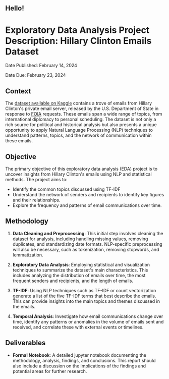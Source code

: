## Hello! 

# Exploratory Data Analysis Project Description: Hillary Clinton Emails Dataset

Date Published: February 14, 2024

Date Due: February 23, 2024

## Context

The [dataset available on Kaggle](https://www.kaggle.com/datasets/kaggle/hillary-clinton-emails) contains a trove of emails from Hillary Clinton's private email server, released by the U.S. Department of State in response to [FOIA](https://www.foia.gov/) requests. These emails span a wide range of topics, from international diplomacy to personal scheduling. The dataset is not only a rich source for political and historical analysis but also presents a unique opportunity to apply Natural Language Processing (NLP) techniques to understand patterns, topics, and the network of communication within these emails.

## Objective

The primary objective of this exploratory data analysis (EDA) project is to uncover insights from Hillary Clinton's emails using NLP and statistical methods. The project aims to:

- Identify the common topics discussed using TF-IDF
- Understand the network of senders and recipients to identify key figures and their relationships.
- Explore the frequency and patterns of email communications over time.

## Methodology

1. **Data Cleaning and Preprocessing**: This initial step involves cleaning the dataset for analysis, including handling missing values, removing duplicates, and standardizing date formats. NLP-specific preprocessing will also be necessary, such as tokenization, removing stopwords, and lemmatization.

2. **Exploratory Data Analysis**: Employing statistical and visualization techniques to summarize the dataset's main characteristics. This includes analyzing the distribution of emails over time, the most frequent senders and recipients, and the length of emails.

3. **TF-IDF**: Using NLP techniques such as TF-IDF or count vectorization generate a list of the five TF-IDF terms that best describe the emails. This can provide insights into the main topics and themes discussed in the emails.

4. **Temporal Analysis**: Investigate how email communications change over time, identify any patterns or anomalies in the volume of emails sent and received, and correlate these with external events or timelines.

## Deliverables

- **Formal Notebook**: A detailed jupyter notebook documenting the methodology, analysis, findings, and conclusions. This report should also include a discussion on the implications of the findings and potential areas for further research.